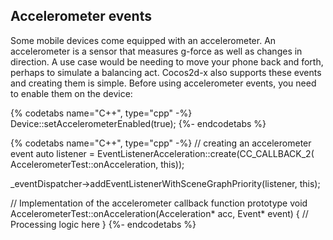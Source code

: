 ## Accelerometer events
Some mobile devices come equipped with an accelerometer. An accelerometer is a
sensor that measures g-force as well as changes in direction. A use case would
be needing to move your phone back and forth, perhaps to simulate a balancing act.
Cocos2d-x also supports these events and creating them is simple.
Before using accelerometer events, you need to enable them on the device:

{% codetabs name="C++", type="cpp" -%}
Device::setAccelerometerEnabled(true);
{%- endcodetabs %}

{% codetabs name="C++", type="cpp" -%}
// creating an accelerometer event
auto listener = EventListenerAcceleration::create(CC_CALLBACK_2(
AccelerometerTest::onAcceleration, this));

_eventDispatcher->addEventListenerWithSceneGraphPriority(listener, this);

// Implementation of the accelerometer callback function prototype
void AccelerometerTest::onAcceleration(Acceleration* acc, Event* event)
{
    //  Processing logic here
}
{%- endcodetabs %}
